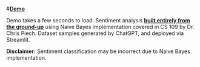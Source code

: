 #[**Demo**](https://naivebayes.streamlit.app/)


Demo takes a few seconds to load. Sentiment analysis <u>**built entirely from the ground-up**</u> using Naive Bayes implementation covered in CS 109 by Dr. Chris Piech. Dataset samples generated by ChatGPT, and deployed via Streamlit.



**Disclaimer:** Sentiment classification may be incorrect due to Naive Bayes implementation.
